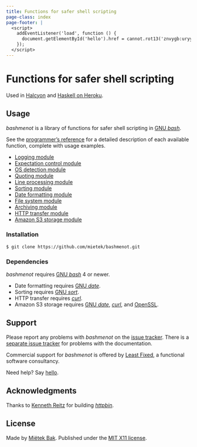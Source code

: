 ```yaml
---
title: Functions for safer shell scripting
page-class: index
page-footer: |
  <script>
    addEventListener('load', function () {
      document.getElementById('hello').href = cannot.rot13('znvygb:uryyb@yrnfgsvkrq.pbz');
    });
  </script>
---
```



Functions for safer shell scripting
===================================

Used in [Halcyon](http://halcyon.sh/) and [Haskell on Heroku](http://haskellonheroku.com/).


Usage
-----

_bashmenot_ is a library of functions for safer shell scripting in [GNU _bash_](http://gnu.org/software/bash/).

See the [programmer’s reference](reference/) for a detailed description of each available function, complete with usage examples.

- [Logging module](reference/#logging-module)
- [Expectation control module](reference/#expectation-control-module)
- [OS detection module](reference/#os-detection-module)
- [Quoting module](reference/#quoting-module)
- [Line processing module](reference/#line-processing-module)
- [Sorting module](reference/#sorting-module)
- [Date formatting module](reference/#date-formatting-module)
- [File system module](reference/#file-system-module)
- [Archiving module](reference/#archiving-module)
- [HTTP transfer module](reference/#http-transfer-module)
- [Amazon S3 storage module](reference/#amazon-s3-storage-module)


### Installation

```
$ git clone https://github.com/mietek/bashmenot.git
```


### Dependencies

_bashmenot_ requires [GNU _bash_](http://gnu.org/software/bash/) 4 or newer.

- Date formatting requires [GNU _date_](https://www.gnu.org/software/coreutils/manual/html_node/date-invocation.html).
- Sorting requires [GNU _sort_](https://www.gnu.org/software/coreutils/manual/html_node/sort-invocation.html).
- HTTP transfer requires [_curl_](http://curl.haxx.se/).
- Amazon S3 storage requires [GNU _date_](https://www.gnu.org/software/coreutils/manual/html_node/date-invocation.html), [_curl_](http://curl.haxx.se/), and [OpenSSL](https://www.openssl.org/).


Support
-------

Please report any problems with _bashmenot_ on the [issue tracker](https://github.com/mietek/bashmenot/issues/).  There is a [separate issue tracker](https://github.com/mietek/bashmenot-website/issues/) for problems with the documentation.

Commercial support for _bashmenot_ is offered by [Least Fixed](http://leastfixed.com/), a functional software consultancy.

Need help?  Say <a href="" id="hello">hello</a>.


Acknowledgments
---------------

Thanks to [Kenneth Reitz](http://www.kennethreitz.org/) for building [_httpbin_](http://httpbin.org/).


License
-------

Made by [Miëtek Bak](http://mietek.io/).  Published under the [MIT X11 license](license/).
